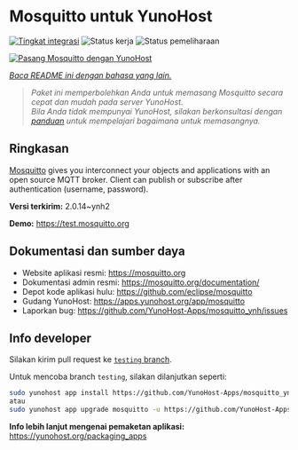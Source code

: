 <!--
N.B.: README ini dibuat secara otomatis oleh <https://github.com/YunoHost/apps/tree/master/tools/readme_generator>
Ini TIDAK boleh diedit dengan tangan.
-->

# Mosquitto untuk YunoHost

[![Tingkat integrasi](https://dash.yunohost.org/integration/mosquitto.svg)](https://ci-apps.yunohost.org/ci/apps/mosquitto/) ![Status kerja](https://ci-apps.yunohost.org/ci/badges/mosquitto.status.svg) ![Status pemeliharaan](https://ci-apps.yunohost.org/ci/badges/mosquitto.maintain.svg)

[![Pasang Mosquitto dengan YunoHost](https://install-app.yunohost.org/install-with-yunohost.svg)](https://install-app.yunohost.org/?app=mosquitto)

*[Baca README ini dengan bahasa yang lain.](./ALL_README.md)*

> *Paket ini memperbolehkan Anda untuk memasang Mosquitto secara cepat dan mudah pada server YunoHost.*  
> *Bila Anda tidak mempunyai YunoHost, silakan berkonsultasi dengan [panduan](https://yunohost.org/install) untuk mempelajari bagaimana untuk memasangnya.*

## Ringkasan

[Mosquitto](https://mosquitto.org/) gives you interconnect your objects and applications with an open source MQTT broker. Client can publish or subscribe after authentication (username, password).


**Versi terkirim:** 2.0.14~ynh2

**Demo:** <https://test.mosquitto.org>
## Dokumentasi dan sumber daya

- Website aplikasi resmi: <https://mosquitto.org>
- Dokumentasi admin resmi: <https://mosquitto.org/documentation/>
- Depot kode aplikasi hulu: <https://github.com/eclipse/mosquitto>
- Gudang YunoHost: <https://apps.yunohost.org/app/mosquitto>
- Laporkan bug: <https://github.com/YunoHost-Apps/mosquitto_ynh/issues>

## Info developer

Silakan kirim pull request ke [`testing` branch](https://github.com/YunoHost-Apps/mosquitto_ynh/tree/testing).

Untuk mencoba branch `testing`, silakan dilanjutkan seperti:

```bash
sudo yunohost app install https://github.com/YunoHost-Apps/mosquitto_ynh/tree/testing --debug
atau
sudo yunohost app upgrade mosquitto -u https://github.com/YunoHost-Apps/mosquitto_ynh/tree/testing --debug
```

**Info lebih lanjut mengenai pemaketan aplikasi:** <https://yunohost.org/packaging_apps>
